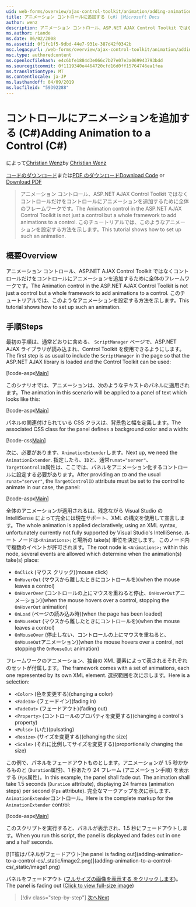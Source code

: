 ```yaml
---
uid: web-forms/overview/ajax-control-toolkit/animation/adding-animation-to-a-control-cs
title: アニメーション コントロールに追加する (c#) |Microsoft Docs
author: wenz
description: アニメーション コントロール、ASP.NET AJAX Control Toolkit ではなくコントロールだけをコントロールにアニメーションを追加するために全体のフレームワークです。 このチュートリアルではどのようにしています.
ms.author: riande
ms.date: 06/02/2008
ms.assetid: 0f1fc1f5-9dbd-44e7-931e-387d42f0342b
msc.legacyurl: /web-forms/overview/ajax-control-toolkit/animation/adding-animation-to-a-control-cs
msc.type: authoredcontent
ms.openlocfilehash: e4c6bfe1884d3e066c7b27e07e3a069943793bdd
ms.sourcegitcommit: 0f1119340e4464720cfd16d0ff15764746ea1fea
ms.translationtype: MT
ms.contentlocale: ja-JP
ms.lasthandoff: 04/09/2019
ms.locfileid: "59392288"
---
```

# <a name="adding-animation-to-a-control-c"></a><span data-ttu-id="8a1ea-104">コントロールにアニメーションを追加する (C#)</span><span class="sxs-lookup"><span data-stu-id="8a1ea-104">Adding Animation to a Control (C#)</span></span>

<span data-ttu-id="8a1ea-105">によって[Christian Wenz](https://github.com/wenz)</span><span class="sxs-lookup"><span data-stu-id="8a1ea-105">by [Christian Wenz](https://github.com/wenz)</span></span>

<span data-ttu-id="8a1ea-106">[コードのダウンロード](http://download.microsoft.com/download/f/9/a/f9a26acd-8df4-4484-8a18-199e4598f411/Animation1.cs.zip)または[PDF のダウンロード](http://download.microsoft.com/download/6/7/1/6718d452-ff89-4d3f-a90e-c74ec2d636a3/animation1CS.pdf)</span><span class="sxs-lookup"><span data-stu-id="8a1ea-106">[Download Code](http://download.microsoft.com/download/f/9/a/f9a26acd-8df4-4484-8a18-199e4598f411/Animation1.cs.zip) or [Download PDF](http://download.microsoft.com/download/6/7/1/6718d452-ff89-4d3f-a90e-c74ec2d636a3/animation1CS.pdf)</span></span>

> <span data-ttu-id="8a1ea-107">アニメーション コントロール、ASP.NET AJAX Control Toolkit ではなくコントロールだけをコントロールにアニメーションを追加するために全体のフレームワークです。</span><span class="sxs-lookup"><span data-stu-id="8a1ea-107">The Animation control in the ASP.NET AJAX Control Toolkit is not just a control but a whole framework to add animations to a control.</span></span> <span data-ttu-id="8a1ea-108">このチュートリアルでは、このようなアニメーションを設定する方法を示します。</span><span class="sxs-lookup"><span data-stu-id="8a1ea-108">This tutorial shows how to set up such an animation.</span></span>


## <a name="overview"></a><span data-ttu-id="8a1ea-109">概要</span><span class="sxs-lookup"><span data-stu-id="8a1ea-109">Overview</span></span>

<span data-ttu-id="8a1ea-110">アニメーション コントロール、ASP.NET AJAX Control Toolkit ではなくコントロールだけをコントロールにアニメーションを追加するために全体のフレームワークです。</span><span class="sxs-lookup"><span data-stu-id="8a1ea-110">The Animation control in the ASP.NET AJAX Control Toolkit is not just a control but a whole framework to add animations to a control.</span></span> <span data-ttu-id="8a1ea-111">このチュートリアルでは、このようなアニメーションを設定する方法を示します。</span><span class="sxs-lookup"><span data-stu-id="8a1ea-111">This tutorial shows how to set up such an animation.</span></span>

## <a name="steps"></a><span data-ttu-id="8a1ea-112">手順</span><span class="sxs-lookup"><span data-stu-id="8a1ea-112">Steps</span></span>

<span data-ttu-id="8a1ea-113">最初の手順は、通常どおりに含める、 `ScriptManager`  ページで、ASP.NET AJAX ライブラリが読み込まれ、Control Toolkit を使用できるようにします。</span><span class="sxs-lookup"><span data-stu-id="8a1ea-113">The first step is as usual to include the `ScriptManager` in the page so that the ASP.NET AJAX library is loaded and the Control Toolkit can be used:</span></span>

[!code-aspx[Main](adding-animation-to-a-control-cs/samples/sample1.aspx)]

<span data-ttu-id="8a1ea-114">このシナリオでは、アニメーションは、次のようなテキストのパネルに適用されます。</span><span class="sxs-lookup"><span data-stu-id="8a1ea-114">The animation in this scenario will be applied to a panel of text which looks like this:</span></span>

[!code-aspx[Main](adding-animation-to-a-control-cs/samples/sample2.aspx)]

<span data-ttu-id="8a1ea-115">パネルの関連付けられている CSS クラスは、背景色と幅を定義します。</span><span class="sxs-lookup"><span data-stu-id="8a1ea-115">The associated CSS class for the panel defines a background color and a width:</span></span>

[!code-css[Main](adding-animation-to-a-control-cs/samples/sample3.css)]

<span data-ttu-id="8a1ea-116">次に、必要があります、`AnimationExtender`します。</span><span class="sxs-lookup"><span data-stu-id="8a1ea-116">Next up, we need the `AnimationExtender`.</span></span> <span data-ttu-id="8a1ea-117">指定したら、`ID`と、通常`runat="server"`、`TargetControlID`属性は、ここでは、パネルをアニメーション化するコントロールに設定する必要があります。</span><span class="sxs-lookup"><span data-stu-id="8a1ea-117">After providing an `ID` and the usual `runat="server"`, the `TargetControlID` attribute must be set to the control to animate in our case, the panel:</span></span>

[!code-aspx[Main](adding-animation-to-a-control-cs/samples/sample4.aspx)]

<span data-ttu-id="8a1ea-118">全体のアニメーションが適用されるは、残念ながら Visual Studio の IntelliSense によって完全には現在サポート、XML の構文を使用して宣言します。</span><span class="sxs-lookup"><span data-stu-id="8a1ea-118">The whole animation is applied declaratively, using an XML syntax, unfortunately currently not fully supported by Visual Studio's IntelliSense.</span></span> <span data-ttu-id="8a1ea-119">ルート ノードは`<Animations>;`と場所の take(s) 単位を決定します。 このノード内で複数のイベントが許可されます。</span><span class="sxs-lookup"><span data-stu-id="8a1ea-119">The root node is `<Animations>;` within this node, several events are allowed which determine when the animation(s) take(s) place:</span></span>

- `OnClick` <span data-ttu-id="8a1ea-120">(マウス クリック)</span><span class="sxs-lookup"><span data-stu-id="8a1ea-120">(mouse click)</span></span>
- `OnHoverOut` <span data-ttu-id="8a1ea-121">(マウスから離したときにコントロールを)</span><span class="sxs-lookup"><span data-stu-id="8a1ea-121">(when the mouse leaves a control)</span></span>
- `OnHoverOver` <span data-ttu-id="8a1ea-122">(コントロールの上にマウスを重ねると停止、`OnHoverOut`アニメーション)</span><span class="sxs-lookup"><span data-stu-id="8a1ea-122">(when the mouse hovers over a control, stopping the `OnHoverOut` animation)</span></span>
- `OnLoad` <span data-ttu-id="8a1ea-123">(ページの読み込み時)</span><span class="sxs-lookup"><span data-stu-id="8a1ea-123">(when the page has been loaded)</span></span>
- `OnMouseOut` <span data-ttu-id="8a1ea-124">(マウスから離したときにコントロールを)</span><span class="sxs-lookup"><span data-stu-id="8a1ea-124">(when the mouse leaves a control)</span></span>
- `OnMouseOver` <span data-ttu-id="8a1ea-125">(停止しない、コントロールの上にマウスを重ねると、`OnMouseOut`アニメーション)</span><span class="sxs-lookup"><span data-stu-id="8a1ea-125">(when the mouse hovers over a control, not stopping the `OnMouseOut` animation)</span></span>

<span data-ttu-id="8a1ea-126">フレームワークのアニメーション、独自の XML 要素によって表されるそれぞれのセットが付属します。</span><span class="sxs-lookup"><span data-stu-id="8a1ea-126">The framework comes with a set of animations, each one represented by its own XML element.</span></span> <span data-ttu-id="8a1ea-127">選択範囲を次に示します。</span><span class="sxs-lookup"><span data-stu-id="8a1ea-127">Here is a selection:</span></span>

- `<Color>` <span data-ttu-id="8a1ea-128">(色を変更する)</span><span class="sxs-lookup"><span data-stu-id="8a1ea-128">(changing a color)</span></span>
- `<FadeIn>` <span data-ttu-id="8a1ea-129">(フェードイン)</span><span class="sxs-lookup"><span data-stu-id="8a1ea-129">(fading in)</span></span>
- `<FadeOut>` <span data-ttu-id="8a1ea-130">(フェードアウト)</span><span class="sxs-lookup"><span data-stu-id="8a1ea-130">(fading out)</span></span>
- `<Property>` <span data-ttu-id="8a1ea-131">(コントロールのプロパティを変更する)</span><span class="sxs-lookup"><span data-stu-id="8a1ea-131">(changing a control's property)</span></span>
- `<Pulse>` <span data-ttu-id="8a1ea-132">(いた)</span><span class="sxs-lookup"><span data-stu-id="8a1ea-132">(pulsating)</span></span>
- `<Resize>` <span data-ttu-id="8a1ea-133">(サイズを変更する)</span><span class="sxs-lookup"><span data-stu-id="8a1ea-133">(changing the size)</span></span>
- `<Scale>` <span data-ttu-id="8a1ea-134">(それに比例してサイズを変更する)</span><span class="sxs-lookup"><span data-stu-id="8a1ea-134">(proportionally changing the size)</span></span>

<span data-ttu-id="8a1ea-135">この例で、パネルをフェードアウトものとします。アニメーションが 1.5 秒かかるものと (`Duration`属性)、1 秒あたり 24 フレーム (アニメーション手順) を表示する (`Fps`属性)。</span><span class="sxs-lookup"><span data-stu-id="8a1ea-135">In this example, the panel shall fade out. The animation shall take 1.5 seconds (`Duration` attribute), displaying 24 frames (animation steps) per second (`Fps` attribute).</span></span> <span data-ttu-id="8a1ea-136">完全なマークアップを次に示します、`AnimationExtender`コントロール。</span><span class="sxs-lookup"><span data-stu-id="8a1ea-136">Here is the complete markup for the `AnimationExtender` control:</span></span>

[!code-aspx[Main](adding-animation-to-a-control-cs/samples/sample5.aspx)]

<span data-ttu-id="8a1ea-137">このスクリプトを実行すると、パネルが表示され、1.5 秒にフェードアウトします。</span><span class="sxs-lookup"><span data-stu-id="8a1ea-137">When you run this script, the panel is displayed and fades out in one and a half seconds.</span></span>


[![T<span data-ttu-id="8a1ea-138">彼はパネルがフェードアウト]</span><span class="sxs-lookup"><span data-stu-id="8a1ea-138">he panel is fading out]</span></span>(adding-animation-to-a-control-cs/_static/image2.png)](adding-animation-to-a-control-cs/_static/image1.png)

<span data-ttu-id="8a1ea-139">パネルをフェードアウト ([フルサイズの画像を表示する をクリックします](adding-animation-to-a-control-cs/_static/image3.png))。</span><span class="sxs-lookup"><span data-stu-id="8a1ea-139">The panel is fading out ([Click to view full-size image](adding-animation-to-a-control-cs/_static/image3.png))</span></span>

> [!div class="step-by-step"]
> [<span data-ttu-id="8a1ea-140">次へ</span><span class="sxs-lookup"><span data-stu-id="8a1ea-140">Next</span></span>](executing-several-animations-at-the-same-time-cs.md)
